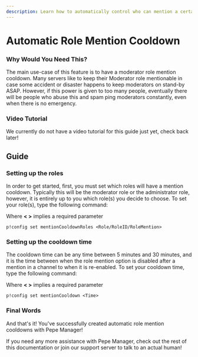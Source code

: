 ```yaml
---
description: Learn how to automatically control who can mention a certain role!
---
```


# Automatic Role Mention Cooldown

### Why Would You Need This?

The main use-case of this feature is to have a moderator role mention cooldown. Many servers like to keep their Moderator role mentionable in case some accident or disaster happens to keep moderators on stand-by ASAP. However, if this power is given to too many people, eventually there will be people who abuse this and spam ping moderators constantly, even when there is no emergency.

### Video Tutorial

We currently do not have a video tutorial for this guide just yet, check back later!

## Guide

### Setting up the roles

In order to get started, first, you must set which roles will have a mention cooldown. Typically this will be the moderator role or the administrator role, however, it is entirely up to you which role\(s\) you decide to choose. To set your role\(s\), type the following command:

Where **&lt; &gt;** implies a required parameter

```text
p!config set mentionCooldownRoles <Role/RoleID/RoleMention>
```

### Setting up the cooldown time

The cooldown time can be any time between 5 minutes and 30 minutes, and it is the time between when the role mention option is disabled after a mention in a channel to when it is re-enabled. To set your cooldown time, type the following command:

Where **&lt; &gt;** implies a required parameter

```text
p!config set mentionCooldown <Time>
```

### Final Words

And that's it! You've successfully created automatic role mention cooldowns with Pepe Manager!

If you need any more assistance with Pepe Manager, check out the rest of this documentation or join our support server to talk to an actual human!

